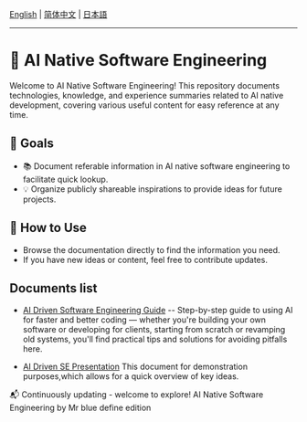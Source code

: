 [English](README.md) | [简体中文](README.zh-CN.md) | [日本語](README.ja.md)

---

# 📌 AI Native Software Engineering

Welcome to AI Native Software Engineering! 
This repository documents technologies, knowledge, and experience summaries related to AI native development, covering various useful content for easy reference at any time.

## 📖 Goals

- 📚 Document referable information in AI native software engineering to facilitate quick lookup.
- 💡 Organize publicly shareable inspirations to provide ideas for future projects.

## 🚀 How to Use

- Browse the documentation directly to find the information you need.
- If you have new ideas or content, feel free to contribute updates.

## Documents list

- [AI Driven Software Engineering Guide](documents/AI-Driven-SE.md) -- Step-by-step guide to using AI for faster and better coding — whether you're building your own software or developing for clients, starting from scratch or revamping old systems, you'll find practical tips and solutions for avoiding pitfalls here.

- [AI Driven SE Presentation](documents/AI驱动软件工程_开启高效开发新范式v1.0.pdf)  This document for demonstration purposes,which allows for a quick overview of key ideas.

📬 Continuously updating - welcome to explore! AI Native Software Engineering by Mr blue define edition




